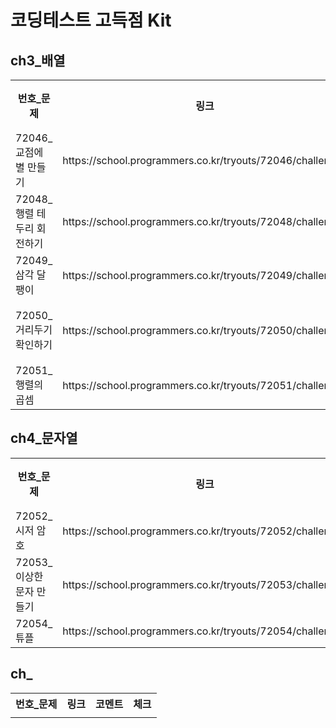 <h1>코딩테스트 고득점 Kit</h1>
<h2>ch3_배열</h2>
<table>
  <tr>
    <th>번호_문제</th>
    <th>링크</th>
    <th>코멘트</th>
    <th>코멘트</th>
  </tr>
  <tr>
    <td>72046_교점에 별 만들기</td>
    <td>https://school.programmers.co.kr/tryouts/72046/challenges</td>
    <td>1</td>
    <td></td>
  </tr>
  <tr>
    <td>72048_행렬 테두리 회전하기</td>
    <td>https://school.programmers.co.kr/tryouts/72048/challenges</td>
    <td>1</td>
    <td></td>
  </tr>
  <tr>
    <td>72049_삼각 달팽이</td>
    <td>https://school.programmers.co.kr/tryouts/72049/challenges</td>
    <td>1</td>
    <td></td>
  </tr>
  <tr>
    <td>72050_거리두기 확인하기</td>
    <td>https://school.programmers.co.kr/tryouts/72050/challenges</td>
    <td>0</td>
    <td>다시풀기</td>
  </tr>
  <tr>
    <td>72051_행렬의 곱셈</td>
    <td>https://school.programmers.co.kr/tryouts/72051/challenges</td>
    <td>1</td>
    <td></td>
  </tr>
</table>

<h2>ch4_문자열</h2>
<table>
  <tr>
    <th>번호_문제</th>
    <th>링크</th>
    <th>코멘트</th>
    <th>코멘트</th>
  </tr>
  <tr>
    <td>72052_시저 암호</td>
    <td>https://school.programmers.co.kr/tryouts/72052/challenges</td>
    <td>NO</td>
    <td>ord, chr</td>
  </tr>
    <td>72053_이상한 문자 만들기</td>
    <td>https://school.programmers.co.kr/tryouts/72053/challenges</td>
    <td>NO</td>
    <td></td>
  </tr>
    <td>72054_튜플</td>
    <td>https://school.programmers.co.kr/tryouts/72054/challenges</td>
    <td></td>
    <td></td>
  </tr>
</table>

<h2>ch_</h2>
<table>
  <tr>
    <th>번호_문제</th>
    <th>링크</th>
    <th>코멘트</th>
    <th>체크</th>
  </tr>
  <tr>
    <td></td>
    <td></td>
    <td></td>
    <td></td>
  </tr>
</table>